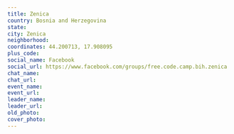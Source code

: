 ```yaml
---
title: Zenica
country: Bosnia and Herzegovina
state: 
city: Zenica
neighborhood: 
coordinates: 44.200713, 17.908095
plus_code:
social_name: Facebook
social_url: https://www.facebook.com/groups/free.code.camp.bih.zenica
chat_name:
chat_url:
event_name:
event_url:
leader_name:
leader_url:
old_photo: 
cover_photo:
---
```

